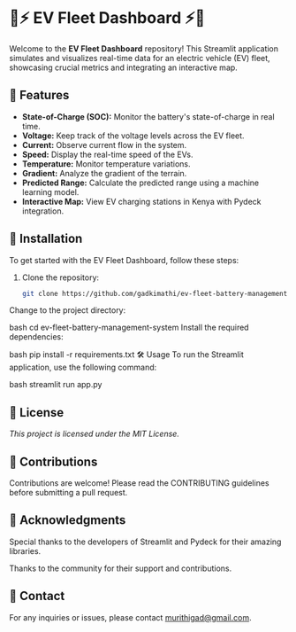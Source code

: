 # 🚗⚡ EV Fleet Dashboard ⚡🚗

Welcome to the **EV Fleet Dashboard** repository! This Streamlit application simulates and visualizes real-time data for an electric vehicle (EV) fleet, showcasing crucial metrics and integrating an interactive map.

## 🎯 Features

- **State-of-Charge (SOC):** Monitor the battery's state-of-charge in real time.
- **Voltage:** Keep track of the voltage levels across the EV fleet.
- **Current:** Observe current flow in the system.
- **Speed:** Display the real-time speed of the EVs.
- **Temperature:** Monitor temperature variations.
- **Gradient:** Analyze the gradient of the terrain.
- **Predicted Range:** Calculate the predicted range using a machine learning model.
- **Interactive Map:** View EV charging stations in Kenya with Pydeck integration.

## 🚀 Installation

To get started with the EV Fleet Dashboard, follow these steps:

1. Clone the repository:
   ```bash
   git clone https://github.com/gadkimathi/ev-fleet-battery-management-system.git
Change to the project directory:

bash
cd ev-fleet-battery-management-system
Install the required dependencies:

bash
pip install -r requirements.txt
🛠️ Usage
To run the Streamlit application, use the following command:

bash
streamlit run app.py
## 📜 License
*This project is licensed under the MIT License.*

## 🤝 Contributions
Contributions are welcome! Please read the CONTRIBUTING guidelines before submitting a pull request.

## 🌟 Acknowledgments
Special thanks to the developers of Streamlit and Pydeck for their amazing libraries.

Thanks to the community for their support and contributions.

## 📧 Contact
For any inquiries or issues, please contact murithigad@gmail.com.


